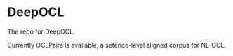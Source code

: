 # DeepOCL
The repo for DeepOCL.

Currently OCLPairs is available, a setence-level aligned corpus for NL-OCL.
